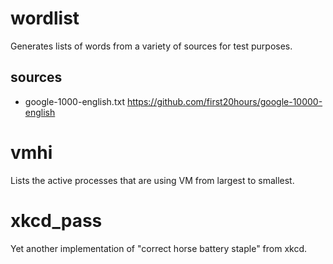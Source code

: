 # wordlist
Generates lists of words from a variety of sources for test purposes.

## sources
 - google-1000-english.txt https://github.com/first20hours/google-10000-english

# vmhi
Lists the active processes that are using VM from largest to smallest.

# xkcd_pass
Yet another implementation of "correct horse battery staple" from xkcd.
